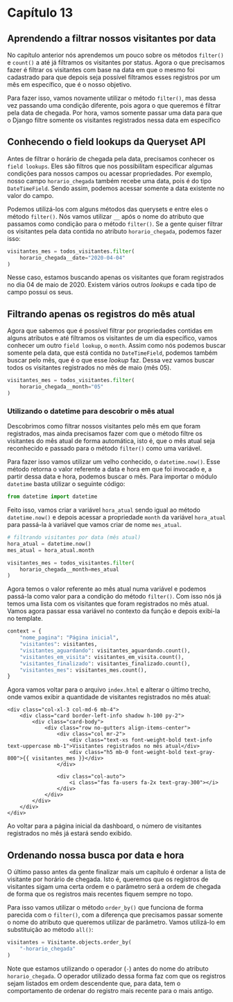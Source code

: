 # Capítulo 13

## Aprendendo a filtrar nossos visitantes por data

No capítulo anterior nós aprendemos um pouco sobre os métodos `filter()` e `count()` a até já filtramos os visitantes por status. Agora o que precisamos fazer é filtrar os visitantes com base na data em que o mesmo foi cadastrado para que depois seja possível filtramos esses registros por um mês em específico, que é o nosso objetivo.

Para fazer isso, vamos novamente utilizar o método `filter()`, mas dessa vez passando uma condição diferente, pois agora o que queremos é filtrar pela data de chegada. Por hora, vamos somente passar uma data para que o Django filtre somente os visitantes registrados nessa data em específico

## Conhecendo o field lookups da Queryset API

Antes de filtrar o horário de chegada pela data, precisamos conhecer os `field lookups`. Eles são filtros que nos possibilitam especificar algumas condições para nossos campos ou acessar propriedades. Por exemplo, nosso campo `horario_chegada` também recebe uma data, pois é do tipo `DateTimeField`. Sendo assim, podemos acessar somente a data existente no valor do campo.

Podemos utilizá-los com alguns métodos das querysets e entre eles o método `filter()`. Nós vamos utilizar `__` após o nome do atributo que passamos como condição para o método `filter()`. Se a gente quiser filtrar os visitantes pela data contida no atributo `horario_chegada`, podemos fazer isso:

```python
visitantes_mes = todos_visitantes.filter(
    horario_chegada__date="2020-04-04"
)
```

Nesse caso, estamos buscando apenas os visitantes que foram registrados no dia 04 de maio de 2020. Existem vários outros _lookups_ e cada tipo de campo possui os seus.

## Filtrando apenas os registros do mês atual

Agora que sabemos que é possível filtrar por propriedades contidas em alguns atributos e até filtramos os visitantes de um dia específico, vamos conhecer um outro `field lookup`, o `month`. Assim como nós podemos buscar somente pela data, que está contida no `DateTimeField`, podemos também buscar pelo mês, que é o que esse _lookup_ faz. Dessa vez vamos buscar todos os visitantes registrados no mês de maio \(mês 05\).

```python
visitantes_mes = todos_visitantes.filter(
    horario_chegada__month="05"
)
```

### Utilizando o datetime para descobrir o mês atual

Descobrimos como filtrar nossos visitantes pelo mês em que foram registrados, mas ainda precisamos fazer com que o método filtre os visitantes do mês atual de forma automática, isto é, que o mês atual seja reconhecido e passado para o método `filter()` como uma variável.

Para fazer isso vamos utilizar um velho conhecido, o `datetime.now()`. Esse método retorna o valor referente a data e hora em que foi invocado e, a partir dessa data e hora, podemos buscar o mês. Para importar o módulo `datetime` basta utilizar o seguinte código:

```python
from datetime import datetime
```

Feito isso, vamos criar a variável `hora_atual` sendo igual ao método `datetime.now()` e depois acessar a propriedade `month` da variável `hora_atual` para passá-la à variável que vamos criar de nome `mes_atual`.

```python
# filtrando visitantes por data (mês atual)
hora_atual = datetime.now()
mes_atual = hora_atual.month

visitantes_mes = todos_visitantes.filter(
    horario_chegada__month=mes_atual
)
```

Agora temos o valor referente ao mês atual numa variável e podemos passá-la como valor para a condição do método `filter()`. Com isso nós já temos uma lista com os visitantes que foram registrados no mês atual. Vamos agora passar essa variável no contexto da função e depois exibi-la no template.

```python
context = {
    "nome_pagina": "Página inicial",
    "visitantes": visitantes,
    "visitantes_aguardando": visitantes_aguardando.count(),
    "visitantes_em_visita": visitantes_em_visita.count(),
    "visitantes_finalizado": visitantes_finalizado.count(),
    "visitantes_mes": visitantes_mes.count(),
}
```

Agora vamos voltar para o arquivo `index.html` e alterar o último trecho, onde vamos exibir a quantidade de visitantes registrados no mês atual:

```markup
<div class="col-xl-3 col-md-6 mb-4">
    <div class="card border-left-info shadow h-100 py-2">
        <div class="card-body">
            <div class="row no-gutters align-items-center">
                <div class="col mr-2">
                    <div class="text-xs font-weight-bold text-info text-uppercase mb-1">Visitantes registrados no mês atual</div>
                    <div class="h5 mb-0 font-weight-bold text-gray-800">{{ visitantes_mes }}</div>
                </div>

                <div class="col-auto">
                    <i class="fas fa-users fa-2x text-gray-300"></i>
                </div>
            </div>
        </div>
    </div>
</div>
```

Ao voltar para a página inicial da dashboard, o número de visitantes registrados no mês já estará sendo exibido.

## Ordenando nossa busca por data e hora

O último passo antes da gente finalizar mais um capítulo é ordenar a lista de visitante por horário de chegada. Isto é, queremos que os registros de visitantes sigam uma certa ordem e o parâmetro será a ordem de chegada de forma que os registros mais recentes fiquem sempre no topo.

Para isso vamos utilizar o método `order_by()` que funciona de forma parecida com o `filter()`, com a diferença que precisamos passar somente o nome do atributo que queremos utilizar de parâmetro. Vamos utilizá-lo em substituição ao método `all()`: 

```python
visitantes = Visitante.objects.order_by(
    "-horario_chegada"
)
```

Note que estamos utilizando o operador \(`-`\) antes do nome do atributo `horario_chegada`. O operador utilizado dessa forma faz com que os registros sejam listados em ordem descendente que, para data, tem o comportamento de ordenar do registro mais recente para o mais antigo.

